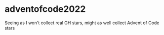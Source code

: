 # adventofcode2022
Seeing as I won't collect real GH stars, might as well collect Advent of Code stars
